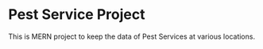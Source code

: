 # Pest Service Project

This is MERN project to keep the data of Pest Services at various locations.
